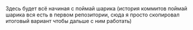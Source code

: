 Здесь будет всё начиная с поймай шарика (история коммитов поймай шарика вся есть в первом репозитории, сюда я просто скопировал итоговый вариант чтобы дальше с ним работать)
